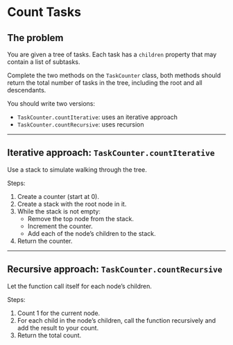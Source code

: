 # Count Tasks

## The problem

You are given a tree of tasks. Each task has a `children` property that may
contain a list of subtasks.

Complete the two methods on the `TaskCounter` class, both methods should return the total number of tasks in
the tree, including the root and all descendants.

You should write two versions:

- `TaskCounter.countIterative`: uses an iterative approach
- `TaskCounter.countRecursive`: uses recursion

---

## Iterative approach: `TaskCounter.countIterative`

Use a stack to simulate walking through the tree.

Steps:

1. Create a counter (start at 0).
2. Create a stack with the root node in it.
3. While the stack is not empty:
    - Remove the top node from the stack.
    - Increment the counter.
    - Add each of the node’s children to the stack.
4. Return the counter.

---

## Recursive approach: `TaskCounter.countRecursive`

Let the function call itself for each node’s children.

Steps:

1. Count 1 for the current node.
2. For each child in the node’s children, call the function recursively and add
   the result to your count.
3. Return the total count.
